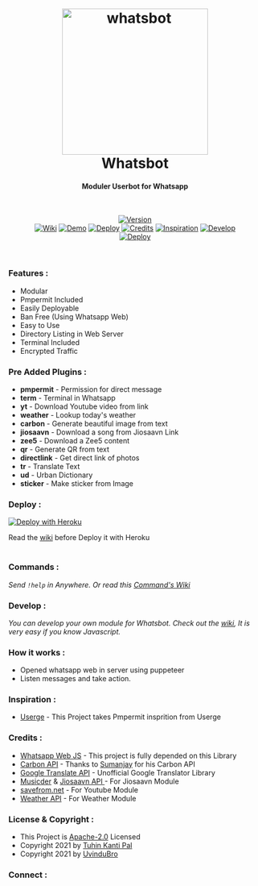<h1 align="center">
  <a href="https://github.com/UvinduBro/WhatsApp-Bot"><img src="https://user-images.githubusercontent.com/79355885/117094809-6bbf8780-ad82-11eb-90d8-4ca2073b00b5.png" alt="whatsbot" width="290"></a>
  <br>
<b>Whatsbot</b>
</h1>
<h4 align="center">Moduler Userbot for Whatsapp</h4>
<br>
<p align="center">
<a href="https://github.com/UvinduBro/WhatsApp-Bot/releases">
    <img src="https://shields.io/badge/WHATSBOT-Version--1.5.0-red?logo=whatsapp&style=for-the-badge"
         alt="Version"></a><br>
   <a href="https://github.com/UvinduBro/WhatsApp-Bot/wiki">
 <img src="https://shields.io/badge/WIKI-red?style=for-the-badge"alt="Wiki"></a>
  <a href="https://github.com/UvinduBro/WhatsApp-Bot">
 <img src="https://shields.io/badge/DEMO-red?style=for-the-badge"alt="Demo"></a>
    <a href="#deploy-">
<img src="https://shields.io/badge/DEPLOY-red?style=for-the-badge"alt="Deploy"></a>
    <a href="#credits-">
<img src="https://shields.io/badge/Credits-red?style=for-the-badge"alt="Credits"></a>
   <a href="#inspiration-">
 <img src="https://shields.io/badge/Inspiration-red?style=for-the-badge"alt="Inspiration"></a>
   <a href="#develop-">
 <img src="https://shields.io/badge/Develop-red?style=for-the-badge"alt="Develop"></a><br>
    <a href="https://github.com/UvinduBro">
<img src="https://shields.io/badge/MADE WITH ♥ BY-Uvindu Bro-red?style=for-the-badge"alt="Deploy"></a>
</p>

<br>

### Features :
- Modular
- Pmpermit Included
- Easily Deployable
- Ban Free (Using Whatsapp Web)
- Easy to Use
- Directory Listing in Web Server
- Terminal Included
- Encrypted Traffic

### Pre Added Plugins :
- **pmpermit** - Permission for direct message
- **term** - Terminal in Whatsapp
- **yt** - Download Youtube video from link
- **weather** - Lookup today's weather
- **carbon** - Generate beautiful image from text
- **jiosaavn** - Download a song from Jiosaavn Link
- **zee5** - Download a Zee5 content
- **qr** - Generate QR from text
- **directlink** - Get direct link of photos
- **tr** - Translate Text
- **ud** - Urban Dictionary
- **sticker** - Make sticker from Image


### Deploy :
[![Deploy with Heroku](https://www.herokucdn.com/deploy/button.svg "Deploy with Heroku")](https://heroku.com/deploy?template=https://github.com/UvinduBro/WhatsBot "Deploy with Heroku")<br>


Read the [wiki](https://github.com/UvinduBro/WhatsApp-Bot/wiki/Deploy-with-Heroku) before Deploy it with Heroku<br><br>



### Commands :
*Send <code>!help</code> in Anywhere. Or read this [Command's Wiki](https://github.com/UvinduBro/WhatsApp-Bot/wiki/Commands "Command's Wiki")*

### Develop :
*You can develop your own module for Whatsbot. Check out the [wiki](https://github.com/UvinduBro/WhatsApp-Bot/wiki/wiki/Development), It is very easy if you know Javascript.*

### How it works :
- Opened whatsapp web in server using puppeteer
- Listen messages and take action.

### Inspiration :
- [Userge](https://github.com/UsergeTeam/Userge "Userge") - This Project takes Pmpermit insprition from Userge

### Credits :
- [Whatsapp Web JS](https://github.com/pedroslopez/whatsapp-web.js/ "Whatsapp Web JS") - This project is fully depended on this Library
- [Carbon API](https://github.com/cyberboysumanjay/Carbon-API "Carbon API") - Thanks to [Sumanjay](https://github.com/cyberboysumanjay "Sumanjay") for his Carbon API
- [Google Translate API](https://github.com/iamtraction/google-translate-api "Google Translate API") -  Unofficial Google Translator Library
- [Musicder](https://github.com/cachecleanerjeet/Musicder "Musicder") & [Jiosaavn API ](https://github.com/cachecleanerjeet/JiosaavnAPI "Jiosaavn API ") - For Jiosaavn Module
- [savefrom.net](https://savefrom.net/ "savefrom[dot]net") - For Youtube Module
- [Weather API](https://github.com/cachecleanerjeet/weather-api "Weather API") - For Weather Module

### License & Copyright :

- This Project is [Apache-2.0](https://github.com/UvinduBro/WhatsApp-Bot/blob/main/LICENSE) Licensed
- Copyright 2021 by [Tuhin Kanti Pal](https://github.com/cachecleanerjeet)
- Copyright 2021 by [UvinduBro](https://github.com/UvinduBro)


### Connect :


